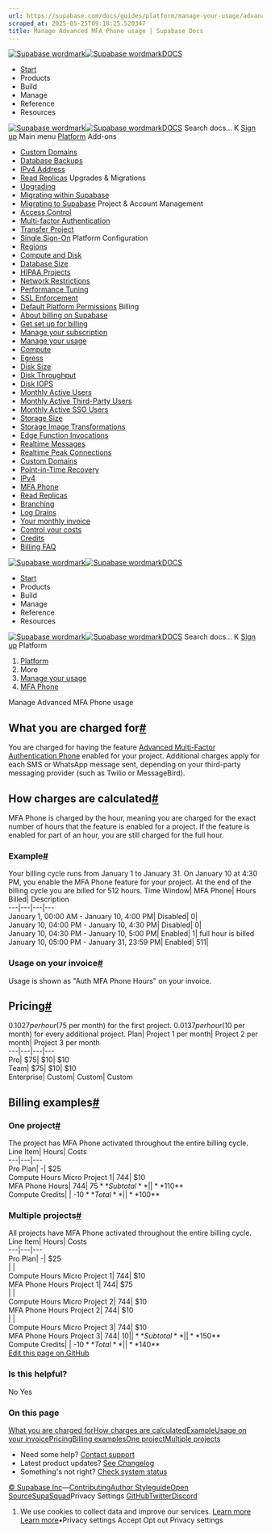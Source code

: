 ```yaml
---
url: https://supabase.com/docs/guides/platform/manage-your-usage/advanced-mfa-phone
scraped_at: 2025-05-25T09:18:25.520347
title: Manage Advanced MFA Phone usage | Supabase Docs
---
```


[![Supabase wordmark](https://supabase.com/docs/_next/image?url=%2Fdocs%2Fsupabase-dark.svg&w=256&q=75)![Supabase wordmark](https://supabase.com/docs/_next/image?url=%2Fdocs%2Fsupabase-light.svg&w=256&q=75)DOCS](https://supabase.com/docs)
  * [Start](https://supabase.com/docs/guides/getting-started)
  * Products 
  * Build 
  * Manage 
  * Reference 
  * Resources 


[![Supabase wordmark](https://supabase.com/docs/_next/image?url=%2Fdocs%2Fsupabase-dark.svg&w=256&q=75)![Supabase wordmark](https://supabase.com/docs/_next/image?url=%2Fdocs%2Fsupabase-light.svg&w=256&q=75)DOCS](https://supabase.com/docs)
Search docs...
K
[Sign up](https://supabase.com/dashboard)
Main menu
[Platform](https://supabase.com/docs/guides/platform)
Add-ons
  * [Custom Domains](https://supabase.com/docs/guides/platform/custom-domains)
  * [Database Backups](https://supabase.com/docs/guides/platform/backups)
  * [IPv4 Address](https://supabase.com/docs/guides/platform/ipv4-address)
  * [Read Replicas](https://supabase.com/docs/guides/platform/read-replicas)
Upgrades & Migrations
  * [Upgrading](https://supabase.com/docs/guides/platform/upgrading)
  * [Migrating within Supabase](https://supabase.com/docs/guides/platform/migrating-within-supabase)
  * [Migrating to Supabase](https://supabase.com/docs/guides/platform/migrating-to-supabase)
Project & Account Management
  * [Access Control](https://supabase.com/docs/guides/platform/access-control)
  * [Multi-factor Authentication](https://supabase.com/docs/guides/platform/multi-factor-authentication)
  * [Transfer Project](https://supabase.com/docs/guides/platform/project-transfer)
  * [Single Sign-On](https://supabase.com/docs/guides/platform/sso)
Platform Configuration
  * [Regions](https://supabase.com/docs/guides/platform/regions)
  * [Compute and Disk](https://supabase.com/docs/guides/platform/compute-and-disk)
  * [Database Size](https://supabase.com/docs/guides/platform/database-size)
  * [HIPAA Projects](https://supabase.com/docs/guides/platform/hipaa-projects)
  * [Network Restrictions](https://supabase.com/docs/guides/platform/network-restrictions)
  * [Performance Tuning](https://supabase.com/docs/guides/platform/performance)
  * [SSL Enforcement](https://supabase.com/docs/guides/platform/ssl-enforcement)
  * [Default Platform Permissions](https://supabase.com/docs/guides/platform/permissions)
Billing
  * [About billing on Supabase](https://supabase.com/docs/guides/platform/billing-on-supabase)
  * [Get set up for billing](https://supabase.com/docs/guides/platform/get-set-up-for-billing)
  * [Manage your subscription](https://supabase.com/docs/guides/platform/manage-your-subscription)
  * [Manage your usage](https://supabase.com/docs/guides/platform/manage-your-usage)
  * [Compute](https://supabase.com/docs/guides/platform/manage-your-usage/compute)
  * [Egress](https://supabase.com/docs/guides/platform/manage-your-usage/egress)
  * [Disk Size](https://supabase.com/docs/guides/platform/manage-your-usage/disk-size)
  * [Disk Throughput](https://supabase.com/docs/guides/platform/manage-your-usage/disk-throughput)
  * [Disk IOPS](https://supabase.com/docs/guides/platform/manage-your-usage/disk-iops)
  * [Monthly Active Users](https://supabase.com/docs/guides/platform/manage-your-usage/monthly-active-users)
  * [Monthly Active Third-Party Users](https://supabase.com/docs/guides/platform/manage-your-usage/monthly-active-users-third-party)
  * [Monthly Active SSO Users](https://supabase.com/docs/guides/platform/manage-your-usage/monthly-active-users-sso)
  * [Storage Size](https://supabase.com/docs/guides/platform/manage-your-usage/storage-size)
  * [Storage Image Transformations](https://supabase.com/docs/guides/platform/manage-your-usage/storage-image-transformations)
  * [Edge Function Invocations](https://supabase.com/docs/guides/platform/manage-your-usage/edge-function-invocations)
  * [Realtime Messages](https://supabase.com/docs/guides/platform/manage-your-usage/realtime-messages)
  * [Realtime Peak Connections](https://supabase.com/docs/guides/platform/manage-your-usage/realtime-peak-connections)
  * [Custom Domains](https://supabase.com/docs/guides/platform/manage-your-usage/custom-domains)
  * [Point-in-Time Recovery](https://supabase.com/docs/guides/platform/manage-your-usage/point-in-time-recovery)
  * [IPv4](https://supabase.com/docs/guides/platform/manage-your-usage/ipv4)
  * [MFA Phone](https://supabase.com/docs/guides/platform/manage-your-usage/advanced-mfa-phone)
  * [Read Replicas](https://supabase.com/docs/guides/platform/manage-your-usage/read-replicas)
  * [Branching](https://supabase.com/docs/guides/platform/manage-your-usage/branching)
  * [Log Drains](https://supabase.com/docs/guides/platform/manage-your-usage/log-drains)
  * [Your monthly invoice](https://supabase.com/docs/guides/platform/your-monthly-invoice)
  * [Control your costs](https://supabase.com/docs/guides/platform/cost-control)
  * [Credits](https://supabase.com/docs/guides/platform/credits)
  * [Billing FAQ](https://supabase.com/docs/guides/platform/billing-faq)


[![Supabase wordmark](https://supabase.com/docs/_next/image?url=%2Fdocs%2Fsupabase-dark.svg&w=256&q=75)![Supabase wordmark](https://supabase.com/docs/_next/image?url=%2Fdocs%2Fsupabase-light.svg&w=256&q=75)DOCS](https://supabase.com/docs)
  * [Start](https://supabase.com/docs/guides/getting-started)
  * Products 
  * Build 
  * Manage 
  * Reference 
  * Resources 


[![Supabase wordmark](https://supabase.com/docs/_next/image?url=%2Fdocs%2Fsupabase-dark.svg&w=256&q=75)![Supabase wordmark](https://supabase.com/docs/_next/image?url=%2Fdocs%2Fsupabase-light.svg&w=256&q=75)DOCS](https://supabase.com/docs)
Search docs...
K
[Sign up](https://supabase.com/dashboard)
Platform
  1. [Platform](https://supabase.com/docs/guides/platform)
  2. More
  3. [Manage your usage](https://supabase.com/docs/guides/platform/manage-your-usage)
  4. [MFA Phone](https://supabase.com/docs/guides/platform/manage-your-usage/advanced-mfa-phone)


Manage Advanced MFA Phone usage
## What you are charged for[#](https://supabase.com/docs/guides/platform/manage-your-usage/advanced-mfa-phone#what-you-are-charged-for)
You are charged for having the feature [Advanced Multi-Factor Authentication Phone](https://supabase.com/docs/guides/auth/auth-mfa/phone) enabled for your project.
Additional charges apply for each SMS or WhatsApp message sent, depending on your third-party messaging provider (such as Twilio or MessageBird).
## How charges are calculated[#](https://supabase.com/docs/guides/platform/manage-your-usage/advanced-mfa-phone#how-charges-are-calculated)
MFA Phone is charged by the hour, meaning you are charged for the exact number of hours that the feature is enabled for a project. If the feature is enabled for part of an hour, you are still charged for the full hour.
### Example[#](https://supabase.com/docs/guides/platform/manage-your-usage/advanced-mfa-phone#example)
Your billing cycle runs from January 1 to January 31. On January 10 at 4:30 PM, you enable the MFA Phone feature for your project. At the end of the billing cycle you are billed for 512 hours.
Time Window| MFA Phone| Hours Billed| Description  
---|---|---|---  
January 1, 00:00 AM - January 10, 4:00 PM| Disabled| 0|   
January 10, 04:00 PM - January 10, 4:30 PM| Disabled| 0|   
January 10, 04:30 PM - January 10, 5:00 PM| Enabled| 1| full hour is billed  
January 10, 05:00 PM - January 31, 23:59 PM| Enabled| 511|   
### Usage on your invoice[#](https://supabase.com/docs/guides/platform/manage-your-usage/advanced-mfa-phone#usage-on-your-invoice)
Usage is shown as "Auth MFA Phone Hours" on your invoice.
## Pricing[#](https://supabase.com/docs/guides/platform/manage-your-usage/advanced-mfa-phone#pricing)
$0.1027 per hour ($75 per month) for the first project. $0.0137 per hour ($10 per month) for every additional project.
Plan| Project 1 per month| Project 2 per month| Project 3 per month  
---|---|---|---  
Pro| $75| $10| $10  
Team| $75| $10| $10  
Enterprise| Custom| Custom| Custom  
## Billing examples[#](https://supabase.com/docs/guides/platform/manage-your-usage/advanced-mfa-phone#billing-examples)
### One project[#](https://supabase.com/docs/guides/platform/manage-your-usage/advanced-mfa-phone#one-project)
The project has MFA Phone activated throughout the entire billing cycle.
Line Item| Hours| Costs  
---|---|---  
Pro Plan| -| $25  
Compute Hours Micro Project 1| 744| $10  
MFA Phone Hours| 744| $75  
**Subtotal**| | **$110**  
Compute Credits| | -$10  
**Total**| | **$100**  
### Multiple projects[#](https://supabase.com/docs/guides/platform/manage-your-usage/advanced-mfa-phone#multiple-projects)
All projects have MFA Phone activated throughout the entire billing cycle.
Line Item| Hours| Costs  
---|---|---  
Pro Plan| -| $25  
| |   
Compute Hours Micro Project 1| 744| $10  
MFA Phone Hours Project 1| 744| $75  
| |   
Compute Hours Micro Project 2| 744| $10  
MFA Phone Hours Project 2| 744| $10  
| |   
Compute Hours Micro Project 3| 744| $10  
MFA Phone Hours Project 3| 744| $10  
| |   
**Subtotal**| | **$150**  
Compute Credits| | -$10  
**Total**| | **$140**  
[Edit this page on GitHub ](https://github.com/supabase/supabase/blob/master/apps/docs/content/guides/platform/manage-your-usage/advanced-mfa-phone.mdx)
### Is this helpful?
No Yes
### On this page
[What you are charged for](https://supabase.com/docs/guides/platform/manage-your-usage/advanced-mfa-phone#what-you-are-charged-for)[How charges are calculated](https://supabase.com/docs/guides/platform/manage-your-usage/advanced-mfa-phone#how-charges-are-calculated)[Example](https://supabase.com/docs/guides/platform/manage-your-usage/advanced-mfa-phone#example)[Usage on your invoice](https://supabase.com/docs/guides/platform/manage-your-usage/advanced-mfa-phone#usage-on-your-invoice)[Pricing](https://supabase.com/docs/guides/platform/manage-your-usage/advanced-mfa-phone#pricing)[Billing examples](https://supabase.com/docs/guides/platform/manage-your-usage/advanced-mfa-phone#billing-examples)[One project](https://supabase.com/docs/guides/platform/manage-your-usage/advanced-mfa-phone#one-project)[Multiple projects](https://supabase.com/docs/guides/platform/manage-your-usage/advanced-mfa-phone#multiple-projects)
  * Need some help?
[Contact support](https://supabase.com/support)
  * Latest product updates?
[See Changelog](https://supabase.com/changelog)
  * Something's not right?
[Check system status](https://status.supabase.com/)


[© Supabase Inc](https://supabase.com/)—[Contributing](https://github.com/supabase/supabase/blob/master/apps/docs/DEVELOPERS.md)[Author Styleguide](https://github.com/supabase/supabase/blob/master/apps/docs/CONTRIBUTING.md)[Open Source](https://supabase.com/open-source)[SupaSquad](https://supabase.com/supasquad)Privacy Settings
[GitHub](https://github.com/supabase/supabase)[Twitter](https://twitter.com/supabase)[Discord](https://discord.supabase.com/)
  1. We use cookies to collect data and improve our services. [Learn more](https://supabase.com/privacy#8-cookies-and-similar-technologies-used-on-our-european-services)
[Learn more](https://supabase.com/privacy#8-cookies-and-similar-technologies-used-on-our-european-services)•Privacy settings
Accept Opt out Privacy settings



